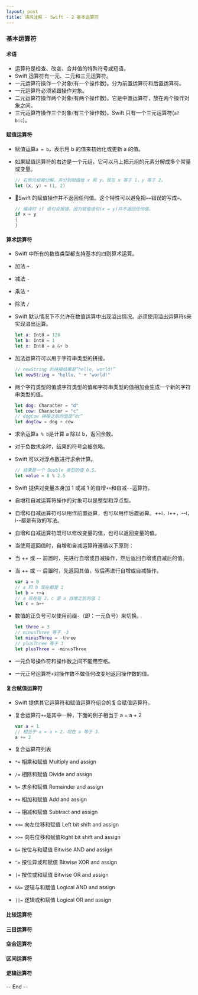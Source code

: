 ```yaml
---
layout: post
title: 清风注解 - Swift - 2 基本运算符
---
```



### 基本运算符

#### 术语
* 运算符是检查、改变、合并值的特殊符号或短语。
* Swift 运算符有一元、二元和三元运算符。
* 一元运算符操作一个对象(有一个操作数)。分为前置运算符和后置运算符。
* 一元运算符必须紧跟操作对象。
* 二元运算符操作两个对象(有两个操作数)。它是中置运算符，放在两个操作对象之间。
* 三元运算符操作三个对象(有三个操作数)。Swift 只有一个三元运算符(`a?b:c`)。

#### 赋值运算符
* 赋值运算`a = b`，表示用 b 的值来初始化或更新 a 的值。
* 如果赋值运算符的右边是一个元组，它可以马上把元组的元素分解成多个常量或变量。

	``` Swift
	// 右侧元组被分解，并分别赋值给 x 和 y。现在 x 等于 1，y 等于 2。
	let (x, y) = (1, 2)
	```
* Swift 的赋值操作并不返回任何值。这个特性可以避免把`==`错误的写成`=`。

	``` Swift
	// 编译时 if 语句会报错，因为赋值语句(x = y)并不返回任何值。
	if x = y 
	{
	}
	```

#### 算术运算符
* Swift 中所有的数值类型都支持基本的四则算术运算。
 * 加法 `+`
 * 减法 `-`
 * 乘法 `*`
 * 除法 `/`
* Swift 默认情况下不允许在数值运算中出现溢出情况。必须使用溢出运算符`&`来实现溢出运算。

	``` Swift
	let a: Int8 = 128
	let b: Int8 = 1
	let x: Int8 = a &+ b
	```
* 加法运算符可以用于字符串类型的拼接。

	``` Swift
	// newString 的拼接结果是“hello, world!”
	let newString = "hello, " + "world!"
	```
* 两个字符类型的值或字符类型的值和字符串类型的值相加会生成一个新的字符串类型的值。

	``` Swift
	let dog: Character = "d"
	let cow: Character = "c"
	// dogCow 拼接之后的值是“dc”
	let dogCow = dog + cow
	``` 
* 求余运算`a % b`是计算 a 除以 b，返回余数。
* 对于负数求余时，结果的符号会被忽略。
* Swift 可以对浮点数进行求余计算。

	``` Swift
	// 结果是一个 Double 类型的值 0.5。
	let value = 8 % 2.5
	``` 
* Swift 提供对变量本身加 1 或减 1 的自增`++`和自减`--`运算符。
* 自增和自减运算符操作的对象可以是整型和浮点型。
* 自增和自减运算符可以用作前置运算，也可以用作后置运算。++i，i++，--i，i--都是有效的写法。
* 自增和自减运算符既可以修改变量的值，也可以返回变量的值。
* 当使用返回值时，自增和自减运算符遵循以下原则：
 * 当 ++ 或 -- 前置时，先进行自增或自减操作，然后返回自增或自减后的值。
 * 当 ++ 或 -- 后置时，先返回其值，软后再进行自增或自减操作。

	``` Swift
	var a = 0
	// a 和 b 现在都是 1
	let b = ++a
	// a 现在是 2，c 是 a 自增之前的值 1
	let c = a++
	``` 
* 数值的正负号可以使用前缀`-`（即：一元负号）来切换。

	``` Swift
	let three = 3
	// minusThree 等于 -3
	let minusThree = -three
	// plusThree 等于 3
	let plusThree = -minusThree
	``` 
* 一元负号操作符和操作数之间不能用空格。
* 一元正号运算符`+`对操作数不做任何改变地返回操作数的值。

#### 复合赋值运算符
* Swift 提供其它运算符和赋值运算符组合的复合赋值运算符。
* 复合运算符`+=`是其中一种，下面的例子相当于 a = a + 2

	``` Swift
	var a = 1
	// 相当于 a = a + 2，现在 a 等于 3。
	a += 2
	``` 
* 复合运算符列表
 * `*=` 相乘和赋值 Multiply and assign
 * `/=` 相除和赋值 Divide and assign
 * `%=` 求余和赋值 Remainder and assign
 * `+=` 相加和赋值 Add and assign
 * `-=` 相减和赋值 Subtract and assign
 * `<<=` 向左位移和赋值 Left bit shift and assign
 * `>>=` 向右位移和赋值Right bit shift and assign
 * `&=` 按位与和赋值 Bitwise AND and assign
 * `^=` 按位异或和赋值 Bitwise XOR and assign
 * `|=` 按位或和赋值 Bitwise OR and assign
 * `&&=` 逻辑与和赋值 Logical AND and assign
 * `||=` 逻辑或和赋值 Logical OR and assign

#### 比较运算符

#### 三目运算符

#### 空合运算符

#### 区间运算符

#### 逻辑运算符

-- End --
